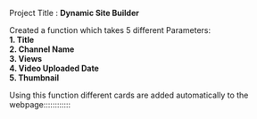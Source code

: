 Project Title : <b>Dynamic Site Builder</b>

Created a function which takes 5 different Parameters:
<br>
<b>1. Title</b>
<br>
<b>2. Channel Name</b>
<br>
<b>3. Views</b>
<br>
<b>4. Video Uploaded Date</b>
<br>
<b>5. Thumbnail</b>


Using this function different cards are added automatically to the webpage::::::::::::
